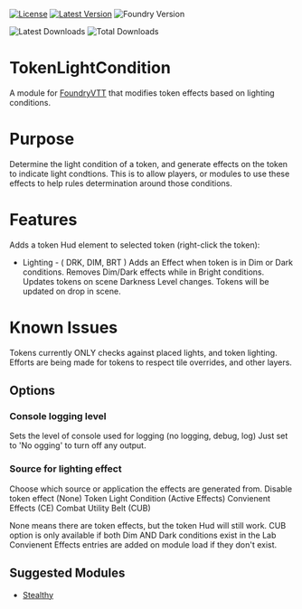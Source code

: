 [![License](https://img.shields.io/github/license/Frstrm/TokenLightCondition?label=License)](LICENSE)
[![Latest Version](https://img.shields.io/github/v/release/frstrm/tokenlightcondition?display_name=tag&sort=semver&label=Latest%20Version)](https://github.com/frstrm/tokenlightcondition/releases/latest)
![Foundry Version](https://img.shields.io/endpoint?url=https://foundryshields.com/version?url=https%3A%2F%2Fraw.githubusercontent.com%2Ffrstrm%2Ftokenlightcondition%2Fmain%2Fmodule.json)

![Latest Downloads](https://img.shields.io/github/downloads/Frstrm/TokenLightCondition/latest/total?color=blue&label=latest%20downloads)
![Total Downloads](https://img.shields.io/github/downloads/Frstrm/TokenLightCondition/total?color=blue&label=total%20downloads)

# TokenLightCondition

A module for <a href="https://foundryvtt.com/">FoundryVTT</a> that modifies token effects based on lighting conditions.

# Purpose

Determine the light condition of a token, and generate effects on the token to indicate light condtions.
This is to allow players, or modules to use these effects to help rules determination around those conditions.

# Features

Adds a token Hud element to selected token (right-click the token):
* Lighting - ( DRK, DIM, BRT )
Adds an Effect when token is in Dim or Dark conditions.
Removes Dim/Dark effects while in Bright conditions.
Updates tokens on scene Darkness Level changes.
Tokens will be updated on drop in scene.

# Known Issues
Tokens currently ONLY checks against placed lights, and token lighting.
Efforts are being made for tokens to respect tile overrides, and other layers.

## Options

### **Console logging level**
Sets the level of console used for logging (no logging, debug, log)
Just set to 'No ogging' to turn off any output.

### **Source for lighting effect**
Choose which source or application the effects are generated from.
  Disable token effect (None)
  Token Light Condition (Active Effects)
  Convienent Effects (CE)
  Combat Utility Belt (CUB)

None means there are token effects, but the token Hud will still work.
CUB option is only available if both Dim AND Dark conditions exist in the Lab
Convienent Effects entries are added on module load if they don't exist.

## Suggested Modules
* [Stealthy](https://foundryvtt.com/packages/stealthy)
